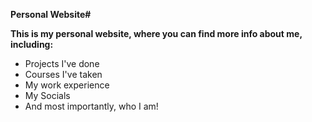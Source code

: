 **Personal Website#**

**This is my personal website, where you can find more info about me, including:**
- Projects I've done
- Courses I've taken
- My work experience
- My Socials
- And most importantly, who I am!
